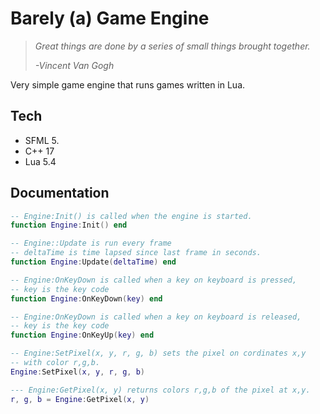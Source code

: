 # Barely (a) Game Engine

> *Great things are done by a series of small things brought together.*
>
>*-Vincent Van Gogh*

Very simple game engine that runs games written in Lua.

## Tech

- SFML 5.
- C++ 17
- Lua 5.4

## Documentation

```lua
-- Engine:Init() is called when the engine is started.
function Engine:Init() end

-- Engine::Update is run every frame
-- deltaTime is time lapsed since last frame in seconds.
function Engine:Update(deltaTime) end

-- Engine:OnKeyDown is called when a key on keyboard is pressed,
-- key is the key code
function Engine:OnKeyDown(key) end

-- Engine:OnKeyDown is called when a key on keyboard is released,
-- key is the key code
function Engine:OnKeyUp(key) end

-- Engine:SetPixel(x, y, r, g, b) sets the pixel on cordinates x,y
-- with color r,g,b.
Engine:SetPixel(x, y, r, g, b)

--- Engine:GetPixel(x, y) returns colors r,g,b of the pixel at x,y.
r, g, b = Engine:GetPixel(x, y)
```
